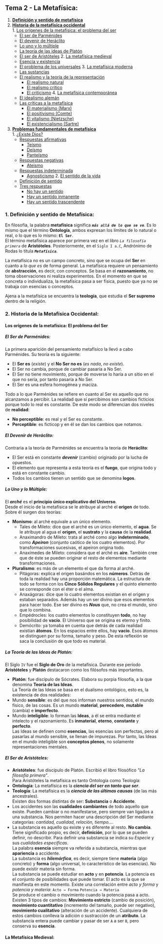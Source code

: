 ## Tema 2 - La Metafísica:  
  1.  [**Definición y sentido de metafísica**](#1-definición-y-sentido-de-metafísica)  
  2.  [**Historia de la metafísica occidental**](#2-historia-de-la-metafísica-occidental)  
    1. [Los orígenes de la metafísica: el problema del ser](#los-orígenes-de-la-metafísica-el-problema-del-ser)
      * [El ser de Parménides](#el-ser-de-parménides)
      * [El devenir de Heráclito](#el-devenir-de-heráclito)
      * [Lo uno y lo múltiple](#lo-uno-y-lo-múltiple)
      * [La teoría de las ideas de Platón](#la-teoría-de-las-ideas-de-platón)
      * [El ser de Aristóteles](#el-ser-de-aristóteles)
    2. [La metafísica medieval](#la-metafísica-medieval)
      * [Esencia y existencia](#)
      * [El problema de los universales](#)
    3. [La metafísica moderna](#)
      * [Las sustancias](#)
      * [El realismo y la teoría de la representación](#)
        * [El realismo natural](#)
        * [El realismo crítico](#)
        * [El criticismo](#)
    4. [La metafísica contemporánea](#)
      * [El idealismo alemán](#)
      * [Las críticas a la metafísica](#)
        * [El materialismo (Marx)](#)
        * [El positivismo (Comte)](#)
        * [El vitalismo (Nietzsche)](#)
        * [El existencialismo (Sartre)](#)
  3.  [**Problemas fundamentales de metafísica**](#3-problemas-fundamentales-de-metafísica)  
    1. [¿Existe Dios?](#)
      * [Respuestas afirmativas](#)
        * [Teísmo](#)
        * [Deísmo](#)
        * [Panteísmo](#)
      * [Respuestas negativas](#)
        * [Ateismo](#)
      * [Respuestas indeterminada](#)
        * [Agnosticismo](#)
    2. [El sentido de la vida](#)
      * [Definición de sentido](#)
      * [Tres respuestas](#)
        * [No hay un sentido](#)
        * [Hay un sentido inmanente](#)
        * [Hay un sentido trascendente](#)

### 1. Definición y sentido de Metafísica:  
En filosofía, la palabra **metafísica** significa ***`más allá de lo que se ve`***. Es lo mismo que el término **Ontología**, ambos expresan los límites de lo natural o real, o lo que es lo mismo: **`El Ser`**.  
El término metafísica aparece por primera vez en el libro *`La filosofía primera`* de **Aristóteles**. Posteriormente, en el `Siglo I a.C`, Andrónimo de Rodas lo titula ***`Metafísica`***.  

La metafísica no es un campo concreto, sino que se ocupa del **Ser** en cuanto a *lo que es* de forma general. La metafísica requiere un pensamiento de **abstracción**, es decir, con conceptos. Se basa en el **razonamiento**, no toma observaciones ni realiza experimentos. En el momento en que se concreta o individualiza, la metafísica pasa a ser física, puesto que ya no se trabaja con esencias o conceptos.  

Ajena a la metafísica se encuentra la **teología**, que estudia el **Ser supremo** dentro de la religión.

### 2. Historia de la Metafísica Occidental:  
#### Los orígenes de la metafísica: El problema del Ser
##### El Ser de Parménides:  
La primera aparición del pensamiento metafísico la llevó a cabo Parménides. Su teoría es la siguiente:  
  * El **Ser es** (*existe*) y el **No Ser no es** (*es nada*, *no existe*).  
  * El Ser no cambia, porque de cambiar pasaría a No Ser.  
  * El Ser no tiene movimiento, porque de moverse lo haría a un sitio en el que no sería, por tanto pasaría a No Ser.  
  * El Ser es una esfera homogénea y maciza.  

Todo a lo que Parménides se refiere en cuanto al Ser es aquello que no alcanzamos a percibir. La realidad que sí percibimos son cambios ficticios porque todo lo real es constante. De este modo se diferencian dos niveles de **realidad**:  
  * **No perceptible**: es real y el Ser es constante.  
  * **Perceptible**: es ficticop y en él se dan los cambios que notamos.  

##### El Devenir de Heráclito:  
Contraria a la teoría de Parménides se encuentra la teoría de **Heráclito**:  
  * El Ser está en constante ***devenir*** (cambio) originado por la lucha de opuestos.  
  * El elemento que representa a esta teoría es el **fuego**, que origina todo y está en constante cambio.  
  * Todos los cambios tienen un sentido que se denomina **logos**.  

##### Lo Uno y lo Múltiple:  
El ***arché*** es el **principio único explicativo del Universo**.  
Desde el inicio de la metafísica se le atribuye al arché el **origen** de todo. Sobre él surgen dos teorías:  
  * **Monismo**: al arché equivale a un único elemento.  
    * Tales de Mileto: dice que el arché es un único elemento, el **agua**. Se le atribuye al agua el **origen**, el **sustrato** y la **causa** de la **realidad**.  
    * Anaximandro de Mileto: trata al arché como algo **indeterminado**, como ***Apeiron*** (conjunto caótico de los cuatro elementos). Por transformaciones sucesivas, el apeiron origina todo.  
    * Anaxímedes de Mileto: considera que el arché es **aire**. También cree que de éste se pueden originar el resto de elementos mediante transformaciones.  
  * **Pluralismo**: es más de un elemento el que da forma al arché.  
    * Pitágoras: explica el origen basándos en los **números**. Detrás de toda la realidad hay una proporción matemática. La estructura de todo se forma con los **Cinco Sólidos Regulares** y el quinto elemento se corresponde con el éter o el alma.  
    * Anaxágoras: dice que lo cuatro elementos existían en el origen y estaban separados. Además hay un ser divino que esos elementos para hacer todo. Ese ser divino es ***Nous*** que, no crea el mundo, sino que lo combina.
    * Empédrocles: los cuatro elementos lo constituyen **todo**, no hay posibilidad de **vacío**. El Universo que se origina es eterno y finito.
    * Demócrito: ya tomaba en cuenta que detrás de cada realidad existían **átomos**. En los espacios entre ellos, hay **vacío**. Esos átomos se distinguen por su forma, tamaño y peso. De esta reflexión se saca la conclusión de que todo es material.

##### La Teoría de las Ideas de Platón:  
El Siglo `IV` fue el **Siglo de Oro** de la metafísica. Durante ese período **Aristóteles** y **Platón** destacaron como los filósofos más importantes.  
  * **Platón**: fue discípulo de Sócrates. Elabora su porpia filosofía, a la que denomina **Teoría de las Ideas**.  
  La Teoría de las Ideas se basa en el dualismo ontológico, esto es, la existencia de dos realidades:
   * Mundo **sensible**: es del que nos informan nuestros sentidos, el mundo físico, de las cosas. Es un mundo **material**, **perecedero**, **mutable** (cambia) e **imperfecto**.
   * Mundo **inteligible**: lo forman las **Ideas**, a él se entra mediante el intelecto y el razonamiento. Es **inmaterial**, **eterno**, **constante** y **perfecto**.  
  Las Ideas se definen como **esencias**, las esencias son perfectas, pero al pasarlas al mundo sensible, se llenan de impurezas. Por tanto, las Ideas en el mundo inteligible son **conceptos plenos**, no solamente representaciones mentales.  

##### El Ser de Aristóteles:  
  * **Aristóteles**: fue discípulo de Platón. Escribió el libro filosófico *"La filosofía primera"*.  
  Para Aristóteles la metafísica es tanto Ontología como Teología:
   * **Ontología**: La metafísica es la ***ciencia del ser en tanto que ser***.  
   * **Teología**: La metafísica es la ***ciencia de las últimas causas*** (de las más ancestrales).  
  Existen dos formas distintas de ser: **Substancia** o **Accidente**.  
   * Los accidentes son las **cualidades cambiantes** de todo aquello que existe. Pueden cambiar o no manifestarse, pero siempre van ligados a una substancia. Nos permiten hacer una descripción del Ser mediante categorías: *cantidad, cualidad, relación, tiempo...*.  
   * La substancia es aquello qu existe y es diferente al resto. **No cambia**. Tiene significado propio, es decir, **definición**, por lo que se pueden definir, no describir. Para definir una substancia se indica su *Especie* y sus *cualidades específicas*.  
   La palabra **esencia** siempre va referida a substancia, mientras que **apariencia** a accidente.  
   La substancia es ***hilemórfica***, es decir, siempre tiene **materia** (algo concreto) y **forma** (algo universal, lo característico de las esencias). No puede existir materia sin forma.  
   La substancia se puede estudiar en **acto** y en **potencia**. La potencia es el conjunto de posibilidades que puede tomar. El acto es la que se manifiesta en este momento. Existe una correlación entre *acto y forma* y *potencia y materia*: `Acto → Forma`  `Potencia → Materia`  
   Se produce el cambio o movimiento cuando la potencia pasa a acto. Existen 3 tipos de cambios: **Movimiento estricto** (cambio de posición), **movimiento cuantitativo** (incremento del tamaño, puede ser negativo), **movimiento cualitativo** (alteración de un accidente).  Cualquiera de estos cambios conlleva la adición o sustracción de un **atributo**. La substancia entera puede cambiar y pasar de ser `A` a ser `B`, pero conserva su **esencia**.  

#### La Metafísica Medieval:  
